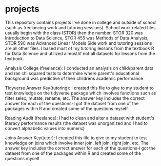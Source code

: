 # projects
This repository contains projects I've done in college and outside of school (such as freelancing work and tutoring sessions). 
School work related files usually begin with the class (STOR) then the number. 
STOR 320 was Introduction to Data Science, STOR 455 was Methods of Data Analysis, STOR 590 was Advanced Linear Models
Side work and tutoring sessions are all other files. I based most of my tutoring lessons from the textbook R for Data Science and utilized almost/if not all datasets for lessons from the textbook.

Analysis College (freelance):
I conducted an analysis on child/parent data and ran chi squared tests to determine where parent's educational background was predictive of their childrens academic performance

Tidyverse Answer Key(tutoring):
I created this file to give to my student to test knowledge on the tidyverse package which involves functions such as filter selec, mutate, rename, etc. 
The answer key includes the correct answer for each of the questions-I got the dataset from one of the packages within R and created some of the questions myself

Reading Audit (freelance):
I had to clean and alter a dataset with student's literacy performance results (the dataset was unorganized and I had to convert alphabetic values into numeric) 

Joins Answer Key(tutor):
I created this file to give to my student to test knowledge on joins which involve inner join, left join, right join, etc. 
The answer key includes the correct answer for each of the questions-I got the dataset from one of the packages within R and created some of the questions myself

